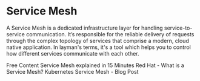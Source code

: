 # Service Mesh

A Service Mesh is a dedicated infrastructure layer for handling service-to-service communication. It’s responsible for the reliable delivery of requests through the complex topology of services that comprise a modern, cloud native application. In layman's terms, it's a tool which helps you to control how different services communicate with each other.

<ResourceGroupTitle>Free Content</ResourceGroupTitle>
<BadgeLink badgeText='Watch' href='https://youtu.be/16fgzklcF7Y'>Service Mesh explained in 15 Minutes</BadgeLink>
<BadgeLink colorScheme='yellow' badgeText='Read' href='https://www.redhat.com/en/topics/microservices/what-is-a-service-mesh'>Red Hat - What is a Service Mesh?</BadgeLink>
<BadgeLink colorScheme='yellow' badgeText='Read' href='https://platform9.com/blog/kubernetes-service-mesh-a-comparison-of-istio-linkerd-and-consul/'>Kubernetes Service Mesh - Blog Post</BadgeLink>